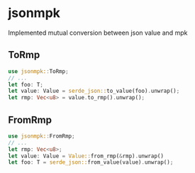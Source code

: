 # jsonmpk

Implemented mutual conversion between json value and mpk

## ToRmp

```rust
use jsonmpk::ToRmp;
// ...
let foo: T;
let value: Value = serde_json::to_value(foo).unwrap();
let rmp: Vec<u8> = value.to_rmp().unwrap();
```

## FromRmp

```rust
use jsonmpk::FromRmp;
// ...
let rmp: Vec<u8>;
let value: Value = Value::from_rmp(&rmp).unwrap()
let foo: T = serde_json::from_value(value).unwrap();
```
